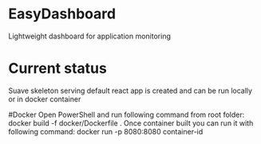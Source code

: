 # EasyDashboard
Lightweight dashboard for application monitoring

# Current status
Suave skeleton serving default react app is created and can be run locally or in docker container

#Docker 
Open PowerShell and run following command from root folder: docker build -f docker/Dockerfile .
Once container built you can run it with following command: docker run -p 8080:8080 container-id